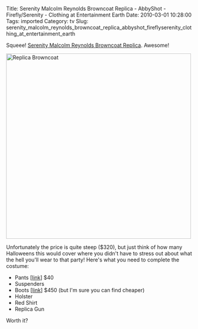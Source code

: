 Title: Serenity Malcolm Reynolds Browncoat Replica - AbbyShot - Firefly/Serenity - Clothing at Entertainment Earth
Date: 2010-03-01 10:28:00
Tags: imported
Category: tv
Slug: serenity_malcolm_reynolds_browncoat_replica_abbyshot_fireflyserenity_clothing_at_entertainment_earth

Squeee!  <a href='http://www.entertainmentearth.com/prodinfo.asp?number=ABROWNCOAT%20SMALL'>Serenity Malcolm Reynolds Browncoat Replica</a>.  Awesome!  

<img alt="Replica Browncoat" src="http://www.entertainmentearth.com/images/%5CAUTOIMAGES%5CABROWNCOATlg.jpg" title="Replica Browncoat" class="alignright" width="500" height="500" />

Unfortunately the price is quite steep ($320), but just think of how many Halloweens this would cover where you didn't have to stress out about what the hell you'll wear to that party!  Here's what you need to complete the costume:

<ul>
	<li>Pants [<a href="http://www.wwmerc.com/cgi-bin/category.cgi?item=CM83&type=store">link</a>] $40</li>
	<li>Suspenders</li>
	<li>Boots [<a href="http://www.motorcowboy.com/product/CAPT1">link</a>] $450 (but I'm sure you can find cheaper)</li>
	<li>Holster</li>
	<li>Red Shirt</li>
	<li>Replica Gun</li>
</ul>

Worth it?
